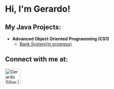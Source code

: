 <h1>Hi, I'm Gerardo! </h1>

<h2>My Java Projects:</h2>

- <b>Advanced Object Oriented Programming (CS1)</b>
  - [Bank System(in progress)](https://github.com/Gerardos0/Bank-System)



<h2> Connect with me at:</h2>

<a href="https://www.linkedin.com/in/gerardo-sillas-1aa546291/">
  <img src="https://upload.wikimedia.org/wikipedia/commons/c/ca/LinkedIn_logo_initials.png" alt="Gerardo Sillas | LinkedIn" width="50" style="vertical-align: middle;"/>
</a>




